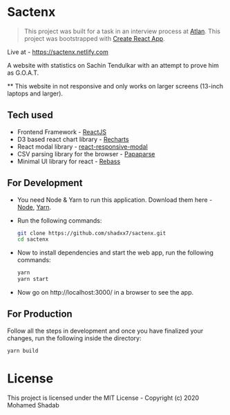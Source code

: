 # Sactenx

> This project was built for a task in an interview process at [Atlan](https://atlan.com/).
> This project was bootstrapped with [Create React App](https://github.com/facebook/create-react-app).

Live at - https://sactenx.netlify.com

A website with statistics on Sachin Tendulkar with an attempt to prove him as G.O.A.T.

\*\* This website in not responsive and only works on larger screens (13-inch laptops and larger).

## Tech used

- Frontend Framework - [ReactJS](https://reactjs.org/)
- D3 based react chart library - [Recharts](http://recharts.org/)
- React modal library - [react-responsive-modal](https://github.com/pradel/react-responsive-modal#readme)
- CSV parsing library for the browser - [Papaparse](https://www.papaparse.com/)
- Minimal UI library for react - [Rebass](https://rebassjs.orgs)

## For Development

- You need Node & Yarn to run this application. Download them here - [Node](https://nodejs.org/), [Yarn](https://yarnpkg.com).

- Run the following commands:

  ```bash
  git clone https://github.com/shadxx7/sactenx.git
  cd sactenx
  ```

- Now to install dependencies and start the web app, run the following commands:

  ```bash
  yarn
  yarn start
  ```

* Now go on http://localhost:3000/ in a browser to see the app.

## For Production

Follow all the steps in development and once you have finalized your changes, run the following inside the directory:

```bash
yarn build
```

# License

This project is licensed under the MIT License - Copyright (c) 2020 Mohamed Shadab
